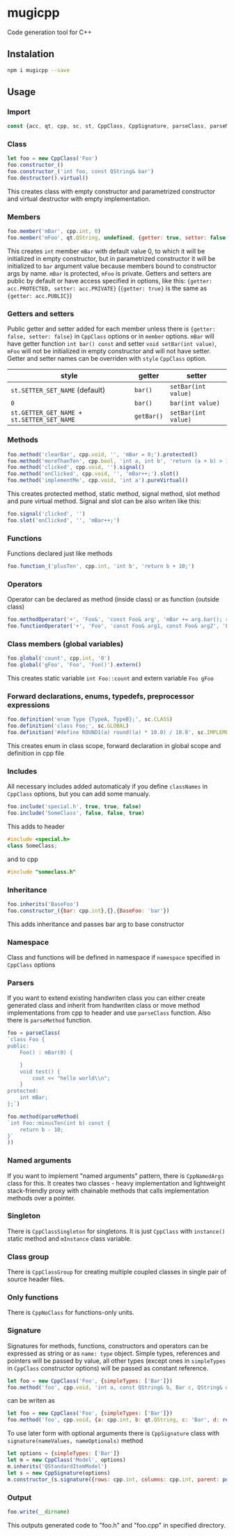 # mugicpp
Code generation tool for C++

## Instalation

```bash
npm i mugicpp --save
```

## Usage

### Import

```js
const {acc, qt, cpp, sc, st, CppClass, CppSignature, parseClass, parseMethod, ref, constRef, pointer, constp} = require('mugicpp')
```

### Class

```js
let foo = new CppClass('Foo')
foo.constructor_()
foo.constructor_('int foo, const QString& bar')
foo.destructor().virtual()
```

This creates class with empty constructor and parametrized constructor and virtual destructor with empty implementation.

### Members

```js
foo.member('mBar', cpp.int, 0)
foo.member('mFoo', qt.QString, undefined, {getter: true, setter: false, access: acc.PRIVATE})
```

This creates `int` member `mBar` with default value 0, to which it will be initialized in empty constructor, but in parametrized constructor it will be initialized to `bar` argument value because members bound to constructor args by name. `mBar` is protected, `mFoo` is private. 
Getters and setters are public by default or have access specified in options, like this: `{getter: acc.PROTECTED, setter: acc.PRIVATE}` (`{getter: true}` is the same as `{getter: acc.PUBLIC}`)

### Getters and setters

Public getter and setter added for each member unless there is `{getter: false, setter: false}` in `CppClass` options or in `member` options. `mBar` will have getter function `int bar() const` and setter `void setBar(int value)`, `mFoo` will not be initialized in empty constructor and will not have setter.
Getter and setter names can be overriden with `style` `CppClass` option.

| style | getter | setter |
|-------------|--------------|--------------|
| `st.SETTER_SET_NAME` (default) | `bar()` | `setBar(int value)` |
| `0` | `bar()` | `bar(int value)` |
| `st.GETTER_GET_NAME + st.SETTER_SET_NAME` | `getBar()` | `setBar(int value)` |

### Methods

```js
foo.method('clearBar', cpp.void, '', 'mBar = 0;').protected()
foo.method('moreThanTen', cpp.bool, 'int a, int b', 'return (a + b) > 10;').static()
foo.method('clicked', cpp.void, '').signal()
foo.method('onClicked', cpp.void, '', 'mBar++;').slot()
foo.method('implementMe', cpp.void, 'int a').pureVirtual()
```

This creates protected method, static method, signal method, slot method and pure virtual method. Signal and slot can be also writen like this:

```js
foo.signal('clicked', '')
foo.slot('onClicked', '', 'mBar++;')
```

### Functions

Functions declared just like methods

```js
foo.function_('plusTen', cpp.int, 'int b', 'return b + 10;')
```

### Operators

Operator can be declared as method (inside class) or as function (outside class)

```js
foo.methodOperator('+', 'Foo&', 'const Foo& arg', 'mBar += arg.bar(); return *this;')
foo.functionOperator('+', 'Foo', 'const Foo& arg1, const Foo& arg2', 'Foo res(arg1.bar() + arg2.bar()); return res;')
```

### Class members (global variables)

```js
foo.global('count', cpp.int, '0')
foo.global('gFoo', 'Foo', 'Foo()').extern()
```

This creates static variable `int Foo::count` and extern variable `Foo gFoo`

### Forward declarations, enums, typedefs, preprocessor expressions

```js
foo.definition('enum Type {TypeA, TypeB};', sc.CLASS)
foo.definition('class Foo;', sc.GLOBAL)
foo.definition('#define ROUND1(a) round((a) * 10.0) / 10.0', sc.IMPLEMENTATION_GLOBAL)
```

This creates enum in class scope, forward declaration in global scope and definition in cpp file

### Includes

All necessary includes added automaticaly if you define `classNames` in `CppClass` options, but you can add some manualy.

```js
foo.include('special.h', true, true, false)
foo.include('SomeClass', false, false, true)
```

This adds to header

```c++
#include <special.h>
class SomeClass;
```

and to cpp

```c++
#include "someclass.h"
```

### Inheritance

```js
foo.inherits('BaseFoo')
foo.constructor_({bar: cpp.int},{},{BaseFoo: 'bar'})
```

This adds inheritance and passes bar arg to base constructor

### Namespace

Class and functions will be defined in namespace if `namespace` specified in `CppClass` options

### Parsers

If you want to extend existing handwriten class you can either create generated class and inherit from handwriten class or move method implementations from cpp to header and use `parseClass` function. Also there is `parseMethod` function.

```js
foo = parseClass(
`class Foo {
public:
    Foo() : mBar(0) {

    }
    void test() {
        cout << "hello world\\n";
    }
protected:
    int mBar;
};`)

foo.method(parseMethod(
`int Foo::minusTen(int b) const {
    return b - 10;
}`
))
```

### Named arguments

If you want to implement "named arguments" pattern, there is `CppNamedArgs` class for this. It creates two classes - heavy implementation and lightweight stack-friendly proxy with chainable methods that calls implementation methods over a pointer.

### Singleton

There is `CppClassSingleton` for singletons. It is just `CppClass` with `instance()` static method and `mInstance` class variable.

### Class group

There is `CppClassGroup` for creating multiple coupled classes in single pair of source header files.

### Only functions

There is `CppNoClass` for functions-only units.

### Signature

Signatures for methods, functions, constructors and operators can be expressed as string or as `name: type` object. Simple types, references and pointers will be passed by value, all other types (except ones in `simpleTypes` in `CppClass` constructor options) will be passed as constant reference.

```js
let foo = new CppClass('Foo', {simpleTypes: ['Bar']})
foo.method('foo', cpp.void, 'int a, const QString& b, Bar c, QString& d')
```

can be writen as

```js
let foo = new CppClass('Foo', {simpleTypes: ['Bar']})
foo.method('foo', cpp.void, {a: cpp.int, b: qt.QString, c: 'Bar', d: ref(qt.QString)})
```

To use later form with optional arguments there is `CppSignature` class with `signature(nameValues, nameOptionals)` method

```js
let options = {simpleTypes: ['Bar']}
let m = new CppClass('Model', options)
m.inherits('QStandardItemModel')
let s = new CppSignature(options)
m.constructor_(s.signature({rows: cpp.int, columns: cpp.int, parent: pointer(qt.QObject)},{parent: 0}),{QStandardItemModel: 'rows, columns, parent'})
```

### Output

```js
foo.write(__dirname)
```

This outputs generated code to "foo.h" and "foo.cpp" in specified directory.